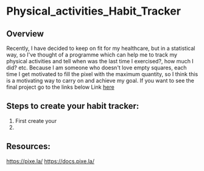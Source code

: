 # Physical_activities_Habit_Tracker
## Overview
Recently, I have decided to keep on fit for my healthcare, but in a statistical way, so I've thought of a programme which can help me to track my physical activities and tell when was the last time I exercised?, how much I did? etc. Because I am someone who doesn't love empty squares, each time I get motivated to fill the pixel with the maximum quantity, so I think this is a motivating way to carry on and achieve my goal.
If you want to see the final project go to the links below
Link [here](https://https://pixe.la/v1/users/khouloud/graphs/graph2.html)
## Steps to create your habit tracker:
1. First create your 
2. 


## Resources:
https://pixe.la/
https://docs.pixe.la/

